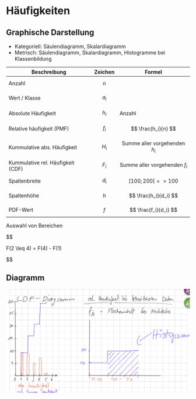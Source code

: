 # Häufigkeiten

## Graphische Darstellung

- Kategoriell: Säulendiagramm, Skalardiagramm
- Metrisch: Säulendiagramm, Skalardiagramm, Histogramme bei Klassenbildung



| Beschreibung   | Zeichen | Formel |
| -------- | ----------- | --- |
| Anzahl | $$ n $$| |
| Wert / Klasse | $$ a_i $$ | |
| Absolute Häufigkeit | $$ h_i $$ | Anzahl |
| Relative häufigkeit (PMF) | $$ f_i $$ | $$ \frac{h_i}{n} $$ |
| Kummulative abs. Häufigkeit | $$ H_i $$ | $$ \text{Summe aller vorgehenden } h_i $$ |
| Kummulative rel. Häufigkeit (CDF) | $$ F_i $$ | $$ \text{Summe aller vorgehenden } f_i $$ |
| Spaltenbreite | $$ d_i $$ | $$ [100;200[ => 100 $$ |
| Spaltenhöhe | $$ h $$ | $$ \frac{h_i}{d_i} $$ |
| PDF-Wert | $$ f $$ | $$ \frac{f_i}{d_i} $$ |

Auswahl von Bereichen 

$$

F(2 \leq 4) = F(4) - F(1)

$$

## Diagramm
![](images/651CA757-23E2-4B3D-9131-AE2C418A98FC.jpeg)